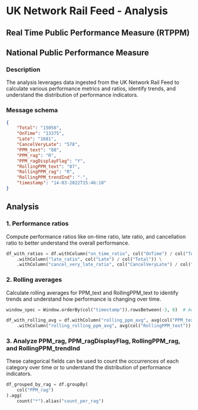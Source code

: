 # UK Network Rail Feed - Analysis 

## Real Time Public Performance Measure (RTPPM)

## National Public Performance Measure

### Description
The analysis leverages data ingested from the UK Network Rail Feed to calculate various performance metrics and ratios, identify trends, and understand the distribution of performance indicators. 


### Message schema
```json
{
    "Total": "15056",
    "OnTime": "13375",
    "Late": "1681",
    "CancelVeryLate": "578",
    "PPM_text": "88",
    "PPM_rag": "R",
    "PPM_ragDisplayFlag": "Y",
    "RollingPPM_text": "87",
    "RollingPPM_rag": "R",
    "RollingPPM_trendInd": "-",
    "timestamp": "14-03-2022T15:46:10"
}
```

## Analysis
### 1. Performance ratios

Compute performance ratios like on-time ratio, late ratio, 
and cancellation ratio to better understand the overall performance.

```python
df_with_ratios = df.withColumn("on_time_ratio", col("OnTime") / col("Total")) \
    .withColumn("late_ratio", col("Late") / col("Total")) \
    .withColumn("cancel_very_late_ratio", col("CancelVeryLate") / col("Total"))
```

### 2. Rolling averages
Calculate rolling averages for PPM_text and RollingPPM_text to identify trends
and understand how performance is changing over time.

```python
window_spec = Window.orderBy(col("timestamp")).rowsBetween(-3, 0)  # Adjust the window size as needed

df_with_rolling_avg = df.withColumn("rolling_ppm_avg", avg(col("PPM_text")).over(window_spec)) \
    .withColumn("rolling_rolling_ppm_avg", avg(col("RollingPPM_text")).over(window_spec))
```

### 3. Analyze PPM_rag, PPM_ragDisplayFlag, RollingPPM_rag, and RollingPPM_trendInd
These categorical fields can be used to count the occurrences of each category 
over time or to understand the distribution of performance indicators.

```python
df_grouped_by_rag = df.groupBy(
    col("PPM_rag")
).agg(
    count("*").alias("count_per_rag")
```
